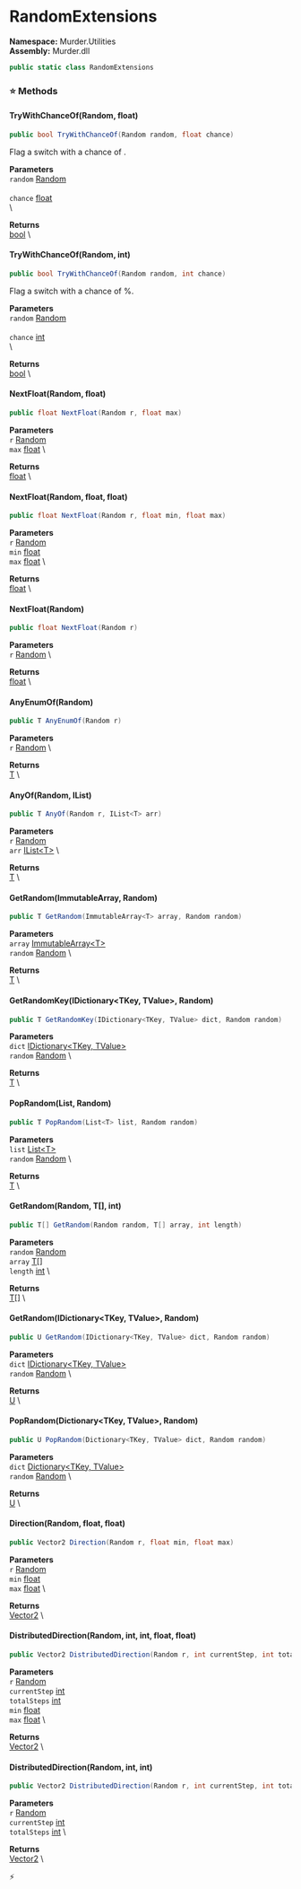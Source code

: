 # RandomExtensions

**Namespace:** Murder.Utilities \
**Assembly:** Murder.dll

```csharp
public static class RandomExtensions
```

### ⭐ Methods
#### TryWithChanceOf(Random, float)
```csharp
public bool TryWithChanceOf(Random random, float chance)
```

Flag a switch with a chance of <paramref name="chance" />.

**Parameters** \
`random` [Random](https://learn.microsoft.com/en-us/dotnet/api/System.Random?view=net-7.0) \
\
`chance` [float](https://learn.microsoft.com/en-us/dotnet/api/System.Single?view=net-7.0) \
\

**Returns** \
[bool](https://learn.microsoft.com/en-us/dotnet/api/System.Boolean?view=net-7.0) \

#### TryWithChanceOf(Random, int)
```csharp
public bool TryWithChanceOf(Random random, int chance)
```

Flag a switch with a chance of <paramref name="chance" />%.

**Parameters** \
`random` [Random](https://learn.microsoft.com/en-us/dotnet/api/System.Random?view=net-7.0) \
\
`chance` [int](https://learn.microsoft.com/en-us/dotnet/api/System.Int32?view=net-7.0) \
\

**Returns** \
[bool](https://learn.microsoft.com/en-us/dotnet/api/System.Boolean?view=net-7.0) \

#### NextFloat(Random, float)
```csharp
public float NextFloat(Random r, float max)
```

**Parameters** \
`r` [Random](https://learn.microsoft.com/en-us/dotnet/api/System.Random?view=net-7.0) \
`max` [float](https://learn.microsoft.com/en-us/dotnet/api/System.Single?view=net-7.0) \

**Returns** \
[float](https://learn.microsoft.com/en-us/dotnet/api/System.Single?view=net-7.0) \

#### NextFloat(Random, float, float)
```csharp
public float NextFloat(Random r, float min, float max)
```

**Parameters** \
`r` [Random](https://learn.microsoft.com/en-us/dotnet/api/System.Random?view=net-7.0) \
`min` [float](https://learn.microsoft.com/en-us/dotnet/api/System.Single?view=net-7.0) \
`max` [float](https://learn.microsoft.com/en-us/dotnet/api/System.Single?view=net-7.0) \

**Returns** \
[float](https://learn.microsoft.com/en-us/dotnet/api/System.Single?view=net-7.0) \

#### NextFloat(Random)
```csharp
public float NextFloat(Random r)
```

**Parameters** \
`r` [Random](https://learn.microsoft.com/en-us/dotnet/api/System.Random?view=net-7.0) \

**Returns** \
[float](https://learn.microsoft.com/en-us/dotnet/api/System.Single?view=net-7.0) \

#### AnyEnumOf(Random)
```csharp
public T AnyEnumOf(Random r)
```

**Parameters** \
`r` [Random](https://learn.microsoft.com/en-us/dotnet/api/System.Random?view=net-7.0) \

**Returns** \
[T]() \

#### AnyOf(Random, IList<T>)
```csharp
public T AnyOf(Random r, IList<T> arr)
```

**Parameters** \
`r` [Random](https://learn.microsoft.com/en-us/dotnet/api/System.Random?view=net-7.0) \
`arr` [IList\<T\>](https://learn.microsoft.com/en-us/dotnet/api/System.Collections.Generic.IList-1?view=net-7.0) \

**Returns** \
[T]() \

#### GetRandom(ImmutableArray<T>, Random)
```csharp
public T GetRandom(ImmutableArray<T> array, Random random)
```

**Parameters** \
`array` [ImmutableArray\<T\>](https://learn.microsoft.com/en-us/dotnet/api/System.Collections.Immutable.ImmutableArray-1?view=net-7.0) \
`random` [Random](https://learn.microsoft.com/en-us/dotnet/api/System.Random?view=net-7.0) \

**Returns** \
[T]() \

#### GetRandomKey(IDictionary<TKey, TValue>, Random)
```csharp
public T GetRandomKey(IDictionary<TKey, TValue> dict, Random random)
```

**Parameters** \
`dict` [IDictionary\<TKey, TValue\>](https://learn.microsoft.com/en-us/dotnet/api/System.Collections.Generic.IDictionary-2?view=net-7.0) \
`random` [Random](https://learn.microsoft.com/en-us/dotnet/api/System.Random?view=net-7.0) \

**Returns** \
[T]() \

#### PopRandom(List<T>, Random)
```csharp
public T PopRandom(List<T> list, Random random)
```

**Parameters** \
`list` [List\<T\>](https://learn.microsoft.com/en-us/dotnet/api/System.Collections.Generic.List-1?view=net-7.0) \
`random` [Random](https://learn.microsoft.com/en-us/dotnet/api/System.Random?view=net-7.0) \

**Returns** \
[T]() \

#### GetRandom(Random, T[], int)
```csharp
public T[] GetRandom(Random random, T[] array, int length)
```

**Parameters** \
`random` [Random](https://learn.microsoft.com/en-us/dotnet/api/System.Random?view=net-7.0) \
`array` [T[]]() \
`length` [int](https://learn.microsoft.com/en-us/dotnet/api/System.Int32?view=net-7.0) \

**Returns** \
[T[]]() \

#### GetRandom(IDictionary<TKey, TValue>, Random)
```csharp
public U GetRandom(IDictionary<TKey, TValue> dict, Random random)
```

**Parameters** \
`dict` [IDictionary\<TKey, TValue\>](https://learn.microsoft.com/en-us/dotnet/api/System.Collections.Generic.IDictionary-2?view=net-7.0) \
`random` [Random](https://learn.microsoft.com/en-us/dotnet/api/System.Random?view=net-7.0) \

**Returns** \
[U]() \

#### PopRandom(Dictionary<TKey, TValue>, Random)
```csharp
public U PopRandom(Dictionary<TKey, TValue> dict, Random random)
```

**Parameters** \
`dict` [Dictionary\<TKey, TValue\>](https://learn.microsoft.com/en-us/dotnet/api/System.Collections.Generic.Dictionary-2?view=net-7.0) \
`random` [Random](https://learn.microsoft.com/en-us/dotnet/api/System.Random?view=net-7.0) \

**Returns** \
[U]() \

#### Direction(Random, float, float)
```csharp
public Vector2 Direction(Random r, float min, float max)
```

**Parameters** \
`r` [Random](https://learn.microsoft.com/en-us/dotnet/api/System.Random?view=net-7.0) \
`min` [float](https://learn.microsoft.com/en-us/dotnet/api/System.Single?view=net-7.0) \
`max` [float](https://learn.microsoft.com/en-us/dotnet/api/System.Single?view=net-7.0) \

**Returns** \
[Vector2](/Murder/Core/Geometry/Vector2.html) \

#### DistributedDirection(Random, int, int, float, float)
```csharp
public Vector2 DistributedDirection(Random r, int currentStep, int totalSteps, float min, float max)
```

**Parameters** \
`r` [Random](https://learn.microsoft.com/en-us/dotnet/api/System.Random?view=net-7.0) \
`currentStep` [int](https://learn.microsoft.com/en-us/dotnet/api/System.Int32?view=net-7.0) \
`totalSteps` [int](https://learn.microsoft.com/en-us/dotnet/api/System.Int32?view=net-7.0) \
`min` [float](https://learn.microsoft.com/en-us/dotnet/api/System.Single?view=net-7.0) \
`max` [float](https://learn.microsoft.com/en-us/dotnet/api/System.Single?view=net-7.0) \

**Returns** \
[Vector2](/Murder/Core/Geometry/Vector2.html) \

#### DistributedDirection(Random, int, int)
```csharp
public Vector2 DistributedDirection(Random r, int currentStep, int totalSteps)
```

**Parameters** \
`r` [Random](https://learn.microsoft.com/en-us/dotnet/api/System.Random?view=net-7.0) \
`currentStep` [int](https://learn.microsoft.com/en-us/dotnet/api/System.Int32?view=net-7.0) \
`totalSteps` [int](https://learn.microsoft.com/en-us/dotnet/api/System.Int32?view=net-7.0) \

**Returns** \
[Vector2](/Murder/Core/Geometry/Vector2.html) \



⚡